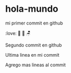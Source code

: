# hola-mundo

mi primer commit en github

:love: :icecream: :candy: :chair:

Segundo commit en github

Ultima linea en mi commit

Agrego mas lineas al commit
